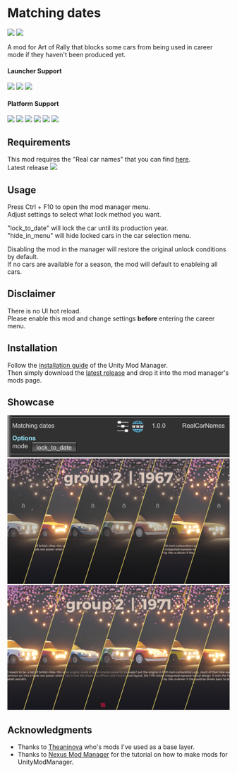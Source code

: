 ﻿# Matching dates

[![](https://img.shields.io/github/v/release/MMike17/ArtOfRally_MatchingDates?label=Download)](https://github.com/MMike17/ArtOfRally_MatchingDates/releases/latest)
![](https://img.shields.io/badge/Game%20Version-v1.5.5-blue)

A mod for Art of Rally that blocks some cars from being used in career mode if they haven't been produced yet.

#### Launcher Support

![](https://img.shields.io/badge/Steam-Supprted-green)
![](https://img.shields.io/badge/Epic-Untested-yellow)
![](https://img.shields.io/badge/GOG-Untested-yellow)

#### Platform Support

![](https://img.shields.io/badge/Windows-Supprted-green)
![](https://img.shields.io/badge/Linux-Untested-yellow)
![](https://img.shields.io/badge/OS%2FX-Untested-yellow)
![](https://img.shields.io/badge/PlayStation-Untested-yellow)
![](https://img.shields.io/badge/XBox-Untested-yellow)
![](https://img.shields.io/badge/Switch-Untested-yellow)

## Requirements

This mod requires the "Real car names" that you can find [here](https://github.com/MMike17/ArtOfRally_RealCarNames).\
Latest release [![](https://img.shields.io/github/v/release/MMike17/ArtOfRally_RealCarNames?label=Real%20car%20names)](https://github.com/MMike17/ArtOfRally_RealCarNames/releases/latest)

## Usage

Press Ctrl + F10 to open the mod manager menu.\
Adjust settings to select what lock method you want.

"lock_to_date" will lock the car until its production year.\
"hide_in_menu" will hide locked cars in the car selection menu.

Disabling the mod in the manager will restore the original unlock conditions by default.\
If no cars are available for a season, the mod will default to enableing all cars.

## Disclaimer

There is no UI hot reload.\
Please enable this mod and change settings **before** entering the career menu.

## Installation

Follow the [installation guide](https://www.nexusmods.com/site/mods/21/) of
the Unity Mod Manager.\
Then simply download the [latest release](https://github.com/MMike17/ArtOfRally_MatchingDates/releases/latest)
and drop it into the mod manager's mods page.

## Showcase

![](Screenshots/Settings.png)
![](Screenshots/group2_1967.png)
![](Screenshots/group2_1971.png)

## Acknowledgments

- Thanks to [Theaninova](https://github.com/Theaninova) who's mods I've used as a base layer.
- Thanks to [Nexus Mod Manager](https://wiki.nexusmods.com/index.php/How_to_create_mod_for_unity_game) for the tutorial on how to make mods for UnityModManager.